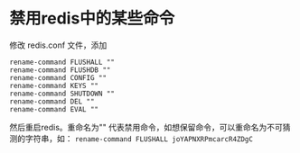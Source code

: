 

# 禁用redis中的某些命令


修改 redis.conf 文件，添加
```
rename-command FLUSHALL ""
rename-command FLUSHDB ""
rename-command CONFIG ""
rename-command KEYS ""
rename-command SHUTDOWN ""
rename-command DEL ""
rename-command EVAL ""
```
然后重启redis。重命名为"" 代表禁用命令，如想保留命令，可以重命名为不可猜测的字符串，如：
`rename-command FLUSHALL joYAPNXRPmcarcR4ZDgC`
